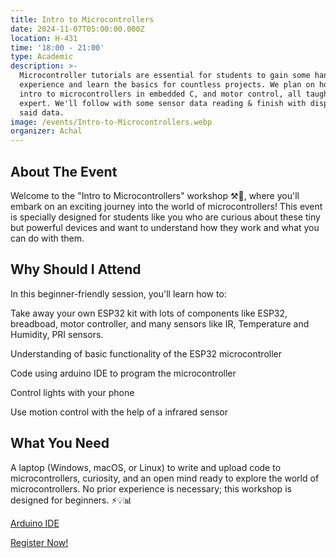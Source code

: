 ```yaml
---
title: Intro to Microcontrollers
date: 2024-11-07T05:00:00.000Z
location: H-431
time: '18:00 - 21:00'
type: Academic
description: >-
  Microcontroller tutorials are essential for students to gain some hands on
  experience and learn the basics for countless projects. We plan on hosting an
  intro to microcontrollers in embedded C, and motor control, all taught by an
  expert. We'll follow with some sensor data reading & finish with displaying
  said data.
image: /events/Intro-to-Microcontrollers.webp
organizer: Achal
---
```


## About The Event

Welcome to the "Intro to Microcontrollers" workshop ⚒🤖, where you'll embark on an exciting journey into the world of microcontrollers! This event is specially designed for students like you who are curious about these tiny but powerful devices and want to understand how they work and what you can do with them.

## Why Should I Attend

In this beginner-friendly session, you'll learn how to:

Take away your own ESP32 kit with lots of components like ESP32, breadboad, motor controller, and many sensors like IR, Temperature and Humidity, PRI sensors.

Understanding of basic functionality of the ESP32 microcontroller

Code using arduino IDE to program the microcontroller

Control lights with your phone

Use motion control with the help of a infrared sensor

## What You Need

A laptop (Windows, macOS, or Linux) to write and upload code to microcontrollers, curiosity, and an open mind ready to explore the world of microcontrollers. No prior experience is necessary; this workshop is designed for beginners. ⚡💡📊

[Arduino IDE](https://www.zeffy.com/en-CA/ticketing/0099459e-7500-43ec-aac4-bec7a40480b6)

[Register Now!](https://www.zeffy.com/en-CA/ticketing/6c3517eb-8293-439f-b291-970a0459aab7)
